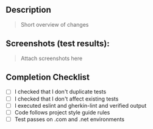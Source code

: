 ## Description

> Short overview of changes

## Screenshots (test results):

> Attach screenshots here

## Completion Checklist

- [ ] I checked that I don't duplicate tests
- [ ] I checked that I don't affect existing tests
- [ ] I executed eslint and gherkin-lint and verified output 
- [ ] Code follows project style guide rules
- [ ] Test passes on .com and .net environments
